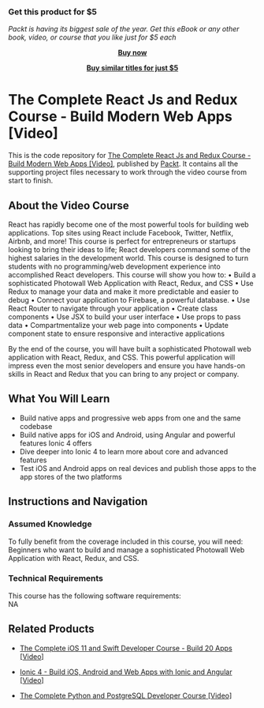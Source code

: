 
### Get this product for $5

<i>Packt is having its biggest sale of the year. Get this eBook or any other book, video, or course that you like just for $5 each</i>


<b><p align='center'>[Buy now](https://packt.link/9781789950656)</p></b>


<b><p align='center'>[Buy similar titles for just $5](https://subscription.packtpub.com/search)</p></b>


# The Complete React Js and Redux Course - Build Modern Web Apps [Video]
This is the code repository for [The Complete React Js and Redux Course - Build Modern Web Apps [Video]](https://www.packtpub.com/application-development/ionic-4-build-ios-android-and-web-apps-ionic-and-angular-video?utm_source=github&utm_medium=repository&utm_campaign=9781838828943), published by [Packt](https://www.packtpub.com/?utm_source=github). It contains all the supporting project files necessary to work through the video course from start to finish.
## About the Video Course
React has rapidly become one of the most powerful tools for building web applications. Top sites using React include Facebook, Twitter, Netflix, Airbnb, and more! This course is perfect for entrepreneurs or startups looking to bring their ideas to life; React developers command some of the highest salaries in the development world. This course is designed to turn students with no programming/web development experience into accomplished React developers.
This course will show you how to:
• Build a sophisticated Photowall Web Application with React, Redux, and CSS
• Use Redux to manage your data and make it more predictable and easier to debug
• Connect your application to Firebase, a powerful database.
• Use React Router to navigate through your application
• Create class components
• Use JSX to build your user interface
• Use props to pass data
• Compartmentalize your web page into components
• Update component state to ensure responsive and interactive applications

By the end of the course, you will have built a sophisticated Photowall web application with React, Redux, and CSS. This powerful application will impress even the most senior developers and ensure you have hands-on skills in React and Redux that you can bring to any project or company.

<H2>What You Will Learn</H2>
<DIV class=book-info-will-learn-text>
<UL>
<LI>Build native apps and progressive web apps from one and the same codebase 
<LI>Build native apps for iOS and Android, using Angular and powerful features Ionic 4 offers 
<LI>Dive deeper into Ionic 4 to learn more about core and advanced features 
<LI>Test iOS and Android apps on real devices and publish those apps to the app stores of the two platforms </LI></UL></DIV>

## Instructions and Navigation
### Assumed Knowledge
To fully benefit from the coverage included in this course, you will need:<br/>
Beginners who want to build and manage a sophisticated Photowall Web Application with React, Redux, and CSS.
### Technical Requirements
This course has the following software requirements:<br/>
NA

## Related Products
* [The Complete iOS 11 and Swift Developer Course - Build 20 Apps [Video]](https://www.packtpub.com/application-development/ionic-4-build-ios-android-and-web-apps-ionic-and-angular-video?utm_source=github&utm_medium=repository&utm_campaign=9781838828943)

* [Ionic 4 - Build iOS, Android and Web Apps with Ionic and Angular [Video]](https://www.packtpub.com/application-development/ionic-4-build-ios-android-and-web-apps-ionic-and-angular-video?utm_source=github&utm_medium=repository&utm_campaign=9781838828943)

* [The Complete Python and PostgreSQL Developer Course [Video]](https://www.packtpub.com/application-development/ionic-4-build-ios-android-and-web-apps-ionic-and-angular-video?utm_source=github&utm_medium=repository&utm_campaign=9781838828943)

